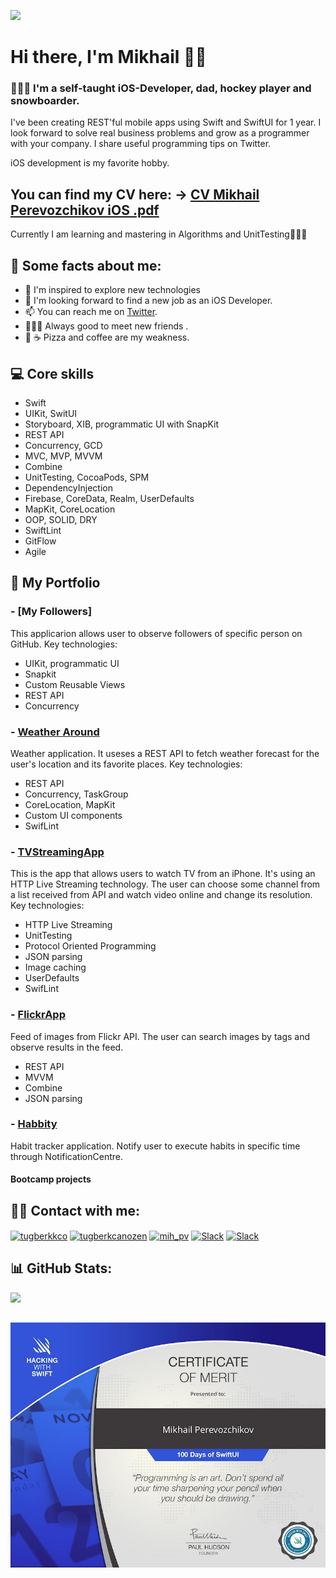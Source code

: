 [![](https://visitcount.itsvg.in/api?id=MickhailP&icon=1&color=0)](https://visitcount.itsvg.in)
# Hi there, I'm Mikhail 👋🏼

### 👨🏼‍💻  I'm a self-taught iOS-Developer, dad, hockey player and snowboarder.
I've been creating REST'ful mobile apps using Swift and SwiftUI for 1 year. I look forward to solve
real business problems and grow as a programmer with your company. I share useful programming tips on Twitter.

iOS development is my favorite hobby.

## You can find my CV here: -> [CV Mikhail Perevozchikov iOS .pdf](https://github.com/MickhailP/MickhailP/files/11024973/CV.Mikhail.Perevozchikov.iOS.pdf)


Currently I am learning and mastering in Algorithms and UnitTesting👨🏼‍💻

<p> </p>

## 🧵 Some facts about me:

- 🧠 I'm inspired to explore new technologies
- 💼 I'm looking forward to find a new job as an iOS Developer. 
- 📫 You can reach me on [Twitter](https://twitter.com/Mickhail_PV).
- 🙋🏼‍♂️ Always good to meet new friends . 
- 🍕 ☕️ Pizza and coffee are my weakness.
<p> </p>


## 💻 Core skills
- Swift
- UIKit, SwitUI
- Storyboard, XIB, programmatic UI with SnapKit
- REST API
- Concurrency, GCD
- MVC, MVP, MVVM
- Combine
- UnitTesting, CocoaPods, SPM
- DependencyInjection
- Firebase, CoreData, Realm, UserDefaults
- MapKit, CoreLocation
- OOP, SOLID, DRY
- SwiftLint
- GitFlow
- Agile 
<p> </p>

## 💼 My Portfolio

 ### - [My Followers]
 This applicarion allows user to observe followers of specific person on GitHub.
  Key technologies:
 - UIKit, programmatic UI
 - Snapkit
 - Custom Reusable Views
 - REST API
 - Concurrency
 
 
 ### - [Weather Around](https://github.com/MickhailP/WeatherAround)
 Weather application. It useses a REST API to fetch weather forecast for the user's location and its favorite places.
 Key technologies:
 - REST API
 - Concurrency, TaskGroup
 - CoreLocation, MapKit
 - Custom UI components
 - SwifLint
 
 ### - [TVStreamingApp](https://github.com/MickhailP/LimeTVStreaming)
 This is the app that allows users to watch TV from an iPhone. It's using an HTTP Live Streaming technology. The user can choose some channel from a list received from API and watch video online and change its resolution.
 Key technologies:
 - HTTP Live Streaming
 - UnitTesting
 - Protocol Oriented Programming
 - JSON parsing
 - Image caching
 - UserDefaults
 - SwifLint
 
 ### - [FlickrApp](https://github.com/MickhailP/FlickrApp)
 Feed of images from Flickr API. The user can search images by tags and observe results in the feed.
  - REST API
  - MVVM
  - Combine
  - JSON parsing
  
 ### - [Habbity](https://github.com/MickhailP/Habbity)
 Habit tracker application. Notify user to execute habits in specific time through NotificationCentre.
 
#### Bootcamp projects
 

## 🤙🏼 Contact with me:

<p align="left">
<a href="https://twitter.com/Mickhail_PV" target="blank"><img align="center" src="https://raw.githubusercontent.com/rahuldkjain/github-profile-readme-generator/master/src/images/icons/Social/twitter.svg" alt="tugberkkco" height="30" width="40" /></a>
<a href="https://linkedin.com/in/mikhail-perevozchikov-24382a20a/" target="blank"><img align="center" src="https://raw.githubusercontent.com/rahuldkjain/github-profile-readme-generator/master/src/images/icons/Social/linked-in-alt.svg" alt="tugberkcanozen" height="30" width="40" /></a>
 <a href="https://instagram.com/mih_pv" target="blank"><img align="center" src="https://raw.githubusercontent.com/rahuldkjain/github-profile-readme-generator/master/src/images/icons/Social/instagram.svg" alt="mih_pv" height="30" width="40" /></a>
  <a href="https://acmeorg.enterprise.slack.com/user/U03NKMJSQH3" target="blank"><img align="center" src="https://upload.wikimedia.org/wikipedia/commons/d/d5/Slack_icon_2019.svg" alt="Slack" height="35" width="35" /></a>
<a href="https://t.me/mikh_pv" target="blank"><img align="center" src="https://upload.wikimedia.org/wikipedia/commons/8/82/Telegram_logo.svg" alt="Slack" height="35" width="35" /></a>
</p>
<p> </p>


## 📊 GitHub Stats:
![](https://github-readme-streak-stats.herokuapp.com/?user=MickhailP&theme=dark&hide_border=false)<br/>

![Certficate](https://github.com/MickhailP/MickhailP/blob/main/certificate1.jpg?raw=true)
---



